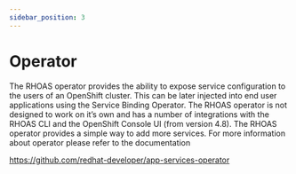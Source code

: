 ```yaml
---
sidebar_position: 3
---
```


# Operator

The RHOAS operator provides the ability to expose service configuration to the users of an OpenShift cluster. This can be later injected into end user applications using the Service Binding Operator. The RHOAS operator is not designed to work on it’s own and has a number of integrations with the RHOAS CLI and the OpenShift Console UI (from version 4.8). The RHOAS operator provides a simple way to add more services. For more information about operator please refer to the documentation


https://github.com/redhat-developer/app-services-operator